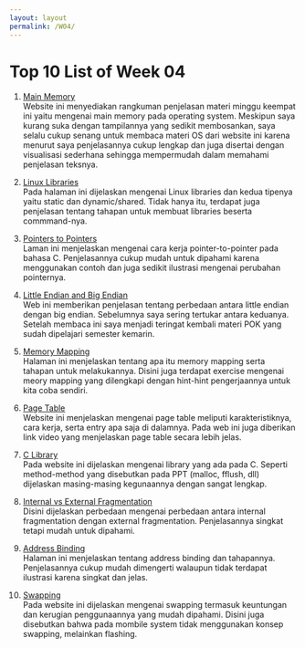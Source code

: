 ```yaml
---
layout: layout
permalink: /W04/
---
```

# Top 10 List of Week 04
1. [Main Memory](https://www.cs.uic.edu/~jbell/CourseNotes/OperatingSystems/8_MainMemory.html)<br>
  Website ini menyediakan rangkuman penjelasan materi minggu keempat ini yaitu mengenai main memory pada operating system. Meskipun saya kurang suka dengan tampilannya yang sedikit membosankan, saya selalu cukup senang untuk membaca materi OS dari website ini karena menurut saya penjelasannya cukup lengkap dan juga disertai dengan visualisasi sederhana sehingga mempermudah dalam memahami penjelasan teksnya.

2. [Linux Libraries](https://opensource.com/article/21/2/linux-software-libraries)<br>
  Pada halaman ini dijelaskan mengenai Linux libraries dan kedua tipenya yaitu static dan dynamic/shared. Tidak hanya itu, terdapat juga penjelasan tentang tahapan untuk membuat libraries beserta commmand-nya.

3. [Pointers to Pointers](https://www.eskimo.com/~scs/cclass/int/sx8.html)<br>
  Laman ini menjelaskan mengenai cara kerja pointer-to-pointer pada bahasa C. Penjelasannya cukup mudah untuk dipahami karena menggunakan contoh dan juga sedikit ilustrasi mengenai perubahan pointernya. 

4. [Little Endian and Big Endian](https://www.freecodecamp.org/news/what-is-endianness-big-endian-vs-little-endian/)<br>
  Web ini memberikan penjelasan tentang perbedaan antara little endian dengan big endian. Sebelumnya saya sering tertukar antara keduanya. Setelah membaca ini saya menjadi teringat kembali materi POK yang sudah dipelajari semester kemarin.
  
5. [Memory Mapping](https://linux-kernel-labs.github.io/refs/heads/master/labs/memory_mapping.html)<br>
  Halaman ini menjelaskan tentang apa itu memory mapping serta tahapan untuk melakukannya. Disini juga terdapat exercise mengenai meory mapping yang dilengkapi dengan hint-hint pengerjaannya untuk kita coba sendiri.

6. [Page Table](https://www.gatevidyalay.com/page-table-paging-in-operating-system/)<br>
  Website ini menjelaskan mengenai page table meliputi karakteristiknya, cara kerja, serta entry apa saja di dalamnya. Pada web ini juga diberikan link video yang menjelaskan page table secara lebih jelas.

7. [C Library](https://www.tutorialspoint.com/c_standard_library/index.htm)<br>
  Pada website ini dijelaskan mengenai library yang ada pada C. Seperti method-method yang disebutkan pada PPT (malloc, fflush, dll) dijelaskan masing-masing kegunaannya dengan sangat lengkap. 

8. [Internal vs External Fragmentation](https://www.geeksforgeeks.org/difference-between-internal-and-external-fragmentation/)<br>
  Disini dijelaskan perbedaan mengenai perbedaan antara internal fragmentation dengan external fragmentation. Penjelasannya singkat tetapi mudah untuk dipahami.

9. [Address Binding](https://www.techwalla.com/articles/what-is-address-binding)<br>
  Halaman ini menjelaskan tentang address binding dan tahapannya. Penjelasannya cukup mudah dimengerti walaupun tidak terdapat ilustrasi karena singkat dan jelas.

10. [Swapping](https://prepinsta.com/operating-systems/swapping/)<br>
  Pada website ini dijelaskan mengenai swapping termasuk keuntungan dan kerugian penggunaannya yang mudah dipahami. Disini juga disebutkan bahwa pada mombile system tidak menggunakan konsep swapping, melainkan flashing.
